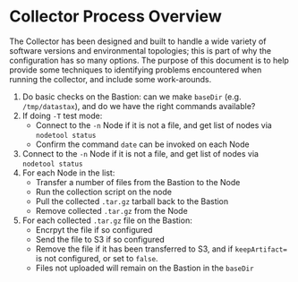 # Collector Process Overview

The Collector has been designed and built to handle a wide variety of software versions and environmental topologies; this is part of why the configuration has so many options. The purpose of this document is to help provide some techniques to identifying problems encountered when running the collector, and include some work-arounds.


1. Do basic checks on the Bastion: can we make `baseDir` (e.g. `/tmp/datastax`), and do we have the right commands available?
2. If doing `-T` test mode:
    - Connect to the `-n` Node if it is not a file, and get list of nodes via `nodetool status`
    - Confirm the command `date` can be invoked on each Node
3. Connect to the `-n` Node if it is not a file, and get list of nodes via `nodetool status`
4. For each Node in the list:
    - Transfer a number of files from the Bastion to the Node
    - Run the collection script on the node
    - Pull the collected `.tar.gz` tarball back to the Bastion
    - Remove collected `.tar.gz` from the Node
5. For each collected `.tar.gz` file on the Bastion:
    - Encrpyt the file if so configured
    - Send the file to S3 if so configured
    - Remove the file if it has been transferred to S3, and if `keepArtifact=` is not configured, or set to `false`.
    - Files not uploaded will remain on the Bastion in the `baseDir`

